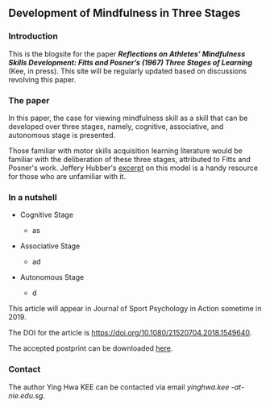 ## Development of Mindfulness in Three Stages 

### Introduction
This is the blogsite for the paper **_Reflections on Athletes’ Mindfulness Skills Development: Fitts and Posner’s (1967) Three Stages of Learning_** (Kee, in press). This site will be regularly updated based on discussions revolving this paper.

### The paper
In this paper, the case for viewing mindfulness skill as a skill that can be developed over three stages, namely, cognitive, associative, and autonomous stage is presented. 

Those familiar with motor skills acquisition learning literature would be familiar with the deliberation of these three stages, attributed to Fitts and Posner's work. Jeffery Hubber's [excerpt](https://us.humankinetics.com/blogs/excerpt/understanding-motor-learning-stages-improves-skill-instruction) on this model is a handy resource for those who are unfamiliar with it.   

### In a nutshell

* Cognitive Stage
  * as

* Associative Stage
  * ad

* Autonomous Stage
  * d

This article will appear in Journal of Sport Psychology in Action sometime in 2019. 

The DOI for the article is https://doi.org/10.1080/21520704.2018.1549640. 

The accepted postprint can be downloaded <a href="postprint.pdf" download>here</a>. 


### Contact
The author Ying Hwa KEE can be contacted via email *yinghwa.kee -at- nie.edu.sg*.
